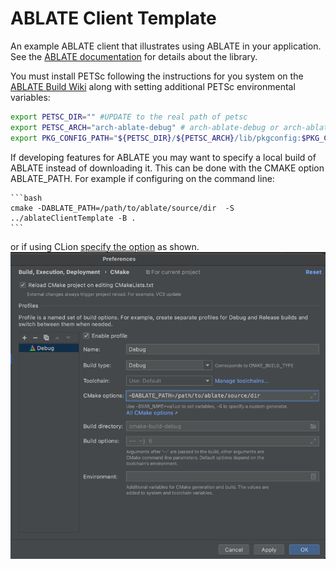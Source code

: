# ABLATE Client Template

An example ABLATE client that illustrates using ABLATE in your application. See
the [ABLATE documentation](https://ablate.dev/content/development/ClientLibrary.html) for details about the library.

You must install PETSc following the instructions for you system on
the [ABLATE Build Wiki](https://github.com/UBCHREST/ablate/wiki) along with setting additional PETSc environmental
variables:

```bash
export PETSC_DIR="" #UPDATE to the real path of petsc
export PETSC_ARCH="arch-ablate-debug" # arch-ablate-debug or arch-ablate-opt
export PKG_CONFIG_PATH="${PETSC_DIR}/${PETSC_ARCH}/lib/pkgconfig:$PKG_CONFIG_PATH"
```

If developing features for ABLATE you may want to specify a local build of ABLATE instead of downloading it. This can be
done with the CMAKE option ABLATE_PATH. For example if configuring on the command line:

    ```bash
    cmake -DABLATE_PATH=/path/to/ablate/source/dir  -S ../ablateClientTemplate -B .
    ```

or if using CLion [specify the option](https://www.jetbrains.com/help/clion/cmake-profile.html) as shown.
![clion option specification](assets/clion_option_specification.png)